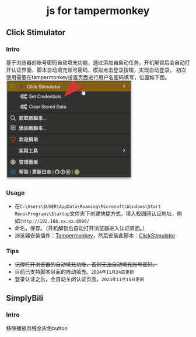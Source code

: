 <h1 align='center'>js for tampermonkey</h1>

## Click Stimulator

### Intro
基于浏览器的账号密码自动填充功能，通过添加自启动任务，开机解锁后会自动打开认证界面，脚本自动填充账号密码，模拟点击登录按钮，实现自动登录。
初次使用需要在tampermonkey设置页面进行用户名密码填写，位置如下图。
![初始数据填写](./ClickStimulator/credentials.png)

### Usage

- 在`C:\Users\$USER\AppData\Roaming\Microsoft\Windows\Start Menu\Programs\Startup`文件夹下创建快捷方式，填入校园网认证地址，例如:`http://192.168.xx.xx:8080/`
- 命名，保存。（开机解锁后自动打开浏览器进入认证界面。）
- 浏览器安装插件：[Tampermonkey](https://www.tampermonkey.net/)，然后安装此脚本：[ClickStimulator](https://github.com/MegaSuite/js-tampermonkey/raw/master/ClickStimulator/ClickStimulator.user.js)

### Tips
- ~~记得打开浏览器的自动填充功能，否则无法自动填充账号密码。~~
- 目前已支持脚本层面的自动填充。`2024年11月24日更新`
- 登录认证之后，会自动关闭认证页面。`2023年11月15日更新`


## SimplyBili

### Intro
移除播放页残余灰色button
